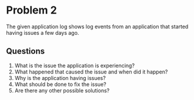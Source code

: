 # Problem 2

The given application log shows log events from an application that started having issues a few days ago.

## Questions

1) What is the issue the application is experiencing?
1) What happened that caused the issue and when did it happen?
1) Why is the application having issues?
1) What should be done to fix the issue?
1) Are there any other possible solutions?
